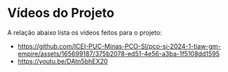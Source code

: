 # Vídeos do Projeto
A relação abaixo lista os vídeos feitos para o projeto:
 - https://github.com/ICEI-PUC-Minas-PCO-SI/pco-si-2024-1-tiaw-gm-empire/assets/165699187/375b2078-ed51-4e56-a3ba-1f5108dd1595
 - https://youtu.be/DAtn5bhEX20







